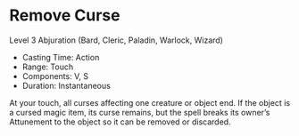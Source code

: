 # Remove Curse
Level 3 Abjuration (Bard, Cleric, Paladin, Warlock, Wizard)

- Casting Time: Action
- Range: Touch
- Components: V, S
- Duration: Instantaneous

At your touch, all curses affecting one creature or object end. If the object is a cursed magic item, its curse remains, but the spell breaks its owner’s Attunement to the object so it can be removed or discarded.

